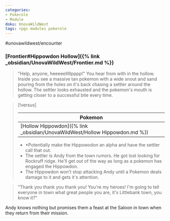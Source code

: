 ```yaml
---
categories:
- Pokerole
- Module
doku: UnovaWildWest
tags: rpgs modules pokerole
---
```

#unovawildwest/encounter 

### [Frontier#Hippowdon Hollow]({% link _obsidian/UnovaWildWest/Frontier.md %})

> "Help, anyone, heeeeelllllpppp!" You hear from with in the hollow. Inside you see a massive tan pokemon with a wide snout and sand pouring from the holes on it's back chasing a settler around the hollow. The settler looks exhausted and the pokemon's mouth is getting closer to a successful bite every time.

> [!versus]
> 
> | Pokemon              |
> | -------------------- |
> | [Hollow Hippowdon]({% link _obsidian/UnovaWildWest/Hollow Hippowdon.md %}) | 
> 
> - *Potentially make the Hippowodon an alpha and have the settler call that out.
> - The settler is Andy from the town rumors. He got lost looking for Rockruff ridge. He'll get out of the way as long as a pokemon has engaged the Hippowdon.
> - The Hippowdon won't stop attacking Andy until a Pokemon deals damage to it and gets it's attention.
> 

> "Thank you thank you thank you! You're my heroes! I'm going to tell everyone in town what great people you are, it's Littlebank town, you know it?"

Andy knows nothing but promises them a feast at the Saloon in town when they return from their mission. 